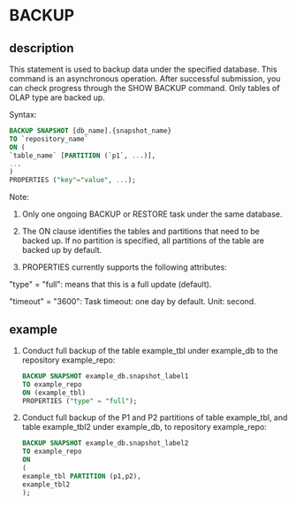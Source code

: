 # BACKUP

## description

This statement is used to backup data under the specified database. This command is an asynchronous operation. After successful submission, you can check progress through the SHOW BACKUP command. Only tables of OLAP type are backed up.

Syntax:

```sql
BACKUP SNAPSHOT [db_name].{snapshot_name}
TO `repository_name`
ON (
`table_name` [PARTITION (`p1`, ...)],
...
)
PROPERTIES ("key"="value", ...);
```

Note:

1. Only one ongoing BACKUP or RESTORE task under the same database.

2. The ON clause identifies the tables and partitions that need to be backed up. If no partition is specified, all partitions of the table are backed up by default.

3. PROPERTIES currently supports the following attributes:

  "type" = "full": means that this is a full update (default).

  "timeout" = "3600": Task timeout: one day by default. Unit: second.

## example

1. Conduct full backup of the table example_tbl under example_db to the repository example_repo:

    ```sql
    BACKUP SNAPSHOT example_db.snapshot_label1
    TO example_repo
    ON (example_tbl)
    PROPERTIES ("type" = "full");
    ```

2. Conduct full backup of the P1 and P2 partitions of table example_tbl, and table example_tbl2 under example_db, to repository example_repo:

    ```sql
    BACKUP SNAPSHOT example_db.snapshot_label2
    TO example_repo
    ON
    (
    example_tbl PARTITION (p1,p2),
    example_tbl2
    );
    ```

